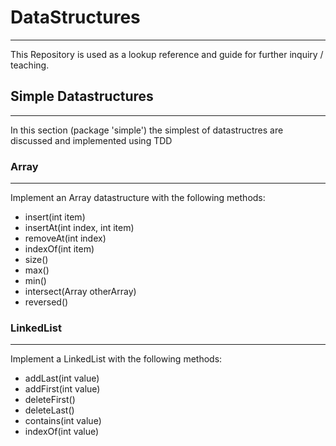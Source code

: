 # DataStructures
____________

This Repository is used as a lookup reference and guide for further inquiry / teaching.

## Simple Datastructures
________________________

In this section (package 'simple') the simplest of datastructres are discussed and
implemented using TDD

### Array
________

Implement an Array datastructure with the following methods:

- insert(int item)
- insertAt(int index, int item)
- removeAt(int index)
- indexOf(int item)
- size()
- max()
- min()
- intersect(Array otherArray)
- reversed()

### LinkedList
______________

Implement a LinkedList with the following methods:

- addLast(int value)
- addFirst(int value)
- deleteFirst()
- deleteLast()
- contains(int value)
- indexOf(int value)